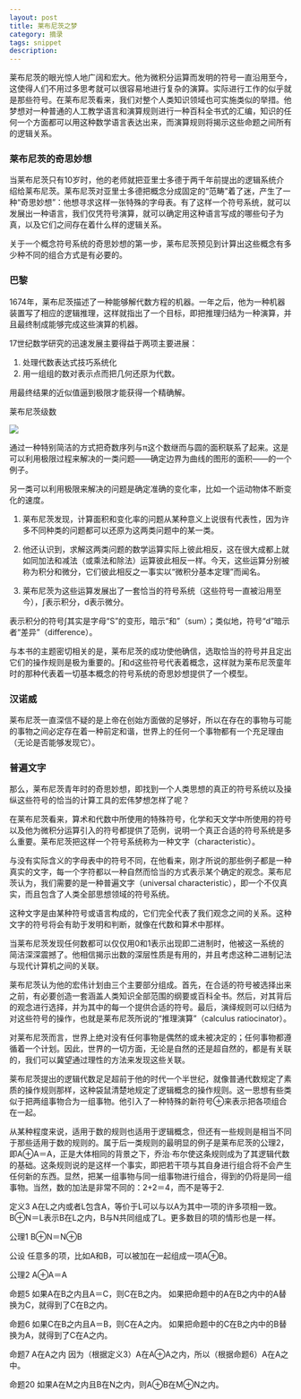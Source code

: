 ```yaml
---
layout: post
title: 莱布尼茨之梦
category: 摘录
tags: snippet
description:
---
```


莱布尼茨的眼光惊人地广阔和宏大。他为微积分运算而发明的符号一直沿用至今，这使得人们不用过多思考就可以很容易地进行复杂的演算。实际进行工作的似乎就是那些符号。在莱布尼茨看来，我们对整个人类知识领域也可实施类似的举措。他梦想对一种普通的人工教学语言和演算规则进行一种百科全书式的汇编，知识的任何一个方面都可以用这种数学语言表达出来，而演算规则将揭示这些命题之间所有的逻辑关系。

### 莱布尼茨的奇思妙想

当莱布尼茨只有10岁时，他的老师就把亚里士多德于两千年前提出的逻辑系统介绍给莱布尼茨。莱布尼茨对亚里士多德把概念分成固定的“范畴”着了迷，产生了一种“奇思妙想”：他想寻求这样一张特殊的字母表。有了这样一个符号系统，就可以发展出一种语言，我们仅凭符号演算，就可以确定用这种语言写成的哪些句子为真，以及它们之间存在着什么样的逻辑关系。

关于一个概念符号系统的奇思妙想的第一步，莱布尼茨预见到计算出这些概念有多少种不同的组合方式是有必要的。

### 巴黎

1674年，莱布尼茨描述了一种能够解代数方程的机器。一年之后，他为一种机器装置写了相应的逻辑推理，这样就指出了一个目标，即把推理归结为一种演算，并且最终制成能够完成这些演算的机器。

17世纪数学研究的迅速发展主要得益于两项主要进展：

1. 处理代数表达式技巧系统化
2. 用一组组的数对表示点而把几何还原为代数。

用最终结果的近似值逼到极限才能获得一个精确解。

莱布尼茨级数

![](https://github.com/arcticlion/reading-lists/blob/master/Engines%20of%20Log/Chapter%2001%20莱布尼茨之梦/Screenshot%202014-11-01%2020.57.50.png)

通过一种特别简洁的方式把奇数序列与π这个数继而与圆的面积联系了起来。这是可以利用极限过程来解决的一类问题——确定边界为曲线的图形的面积——的一个例子。

另一类可以利用极限来解决的问题是确定准确的变化率，比如一个运动物体不断变化的速度。

1. 莱布尼茨发现，计算面积和变化率的问题从某种意义上说很有代表性，因为许多不同种类的问题都可以还原为这两类问题中的某一类。

2. 他还认识到，求解这两类问题的数学运算实际上彼此相反，这在很大成都上就如同加法和减法（或乘法和除法）运算彼此相反一样。今天，这些运算分别被称为积分和微分，它们彼此相反之一事实以“微积分基本定理”而闻名。

3. 莱布尼茨为这些运算发展出了一套恰当的符号系统（这些符号一直被沿用至今），∫表示积分，d表示微分。

表示积分的符号∫其实是字母“S”的变形，暗示“和”（sum）；类似地，符号“d”暗示者“差异”（difference）。

与本书的主题密切相关的是，莱布尼茨的成功使他确信，选取恰当的符号并且定出它们的操作规则是极为重要的。∫和d这些符号代表着概念，这样就为莱布尼茨童年时的那种代表着一切基本概念的符号系统的奇思妙想提供了一个模型。

### 汉诺威

莱布尼茨一直深信不疑的是上帝在创始方面做的足够好，所以在存在的事物与可能的事物之间必定存在着一种前定和谐，世界上的任何一个事物都有一个充足理由（无论是否能够发现它）。

### 普遍文字

那么，莱布尼茨青年时的奇思妙想，即找到一个人类思想的真正的符号系统以及操纵这些符号的恰当的计算工具的宏伟梦想怎样了呢？

在莱布尼茨看来，算术和代数中所使用的特殊符号，化学和天文学中所使用的符号以及他为微积分运算引入的符号都提供了范例，说明一个真正合适的符号系统是多么重要。莱布尼茨把这样一个符号系统称为一种文字（characteristic）。

与没有实际含义的字母表中的符号不同，在他看来，刚才所说的那些例子都是一种真实的文字，每一个字符都以一种自然而恰当的方式表示某个确定的观念。莱布尼茨认为，我们需要的是一种普遍文字（universal characteristic），即一个不仅真实，而且包含了人类全部思想领域的符号系统。

这种文字是由某种符号或语言构成的，它们完全代表了我们观念之间的关系。这种文字的符号将会有助于发明和判断，就像在代数和算术中那样。

当莱布尼茨发现任何数都可以仅仅用0和1表示出现即二进制时，他被这一系统的简洁深深震撼了。他相信揭示出数的深层性质是有用的，并且考虑这种二进制记法与现代计算机之间的关联。

莱布尼茨认为他的宏伟计划由三个主要部分组成。首先，在合适的符号被选择出来之前，有必要创造一套涵盖人类知识全部范围的纲要或百科全书。然后，对其背后的观念进行选择，并为其中的每一个提供合适的符号。最后，演绎规则可以归结为对这些符号的操作，也就是莱布尼茨所说的“推理演算”（calculus ratiocinator）。

对莱布尼茨而言，世界上绝对没有任何事物是偶然的或未被决定的；任何事物都遵循着一个计划。因此，世界的一切方面，无论是自然的还是超自然的，都是有关联的，我们可以冀望通过理性的方法来发现这些关联。

莱布尼茨提出的逻辑代数足足超前于他的时代一个半世纪，就像普通代数规定了素质的操作规则那样，这种袋鼠清楚地规定了逻辑概念的操作规则。这一思想有些类似于把两组事物合为一组事物。他引入了一种特殊的新符号⊕来表示把各项组合在一起。

从某种程度来说，适用于数的规则也适用于逻辑概念，但还有一些规则是相当不同于那些适用于数的规则的。属于后一类规则的最明显的例子是莱布尼茨的公理2，即A⊕A＝A，正是大体相同的背景之下，乔治·布尔使这条规则成为了其逻辑代数的基础。这条规则说的是这样一个事实，即把若干项与其自身进行组合将不会产生任何新的东西。显然，把某一组事物与同一组事物进行组合，得到的仍将是同一组事物。当然，数的加法是非常不同的：2+2＝4，而不是等于2.

定义3 A在L之内或者L包含A，等价于L可以与以A为其中一项的许多项相一致。B⊕N＝L表示B在L之内，B与N共同组成了L。更多数目的项的情形也是一样。

公理1 B⊕N＝N⊕B

公设 任意多的项，比如A和B，可以被加在一起组成一项A⊕B。

公理2 A⊕A＝A

命题5 如果A在B之内且A＝C，则C在B之内。
如果把命题中的A在B之内中的A替换为C，就得到了C在B之内。

命题6 如果C在B之内且A＝B，则C在A之内。
如果把命题中的C在B之内中的B替换为A，就得到了C在A之内。

命题7 A在A之内
因为（根据定义3）A在A⊕A之内，所以（根据命题6）A在A之中。

命题20 如果A在M之内且B在N之内，则A⊕B在M⊕N之内。
